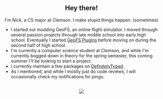 <h2 align="center">Hey there!</h2>

<p align="center">I'm Nick, a CS major at Clemson. I make stupid things happen. (sometimes)</p>

- I started out modding GeoFS, an online flight simulator. I moved through several passion projects through late middle school into early high school. Eventually I started [GeoFS Plugins](https://github.com/GeoFS-Extensions/autoland) before moving on during the second half of high school.
- I'm currently a computer science student at Clemson, and while I'm currently bogged down in theory for the spring semester, this coming summer I'll be looking to start a project.
- I currently maintain a few packages on [DefinitelyTyped](https://github.com/DefinitelyTyped/DefinitelyTyped).
- As I mentioned, and while I mostly just do code reviews, I will occasionally check my notifications for pings.

<br>
<div align="center">
  <img src="https://github-readme-stats.vercel.app/api?username=nicolas377&show_icons=true&theme=dark&hide_border=true" />
</div>
